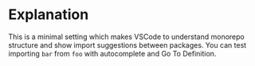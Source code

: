 # Explanation

This is a minimal setting which makes VSCode to understand monorepo structure and show import suggestions between packages.
You can test importing `bar` from `foo` with autocomplete and Go To Definition.
